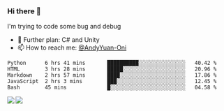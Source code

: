 ### Hi there 👋

I'm trying to code some bug and debug

- 🌱 Further plan: C# and Unity
- 📫 How to reach me: [@AndyYuan-Oni](https://github.com/AndyYuan-Oni)


<!--START_SECTION:waka-->
```text
Python      6 hrs 41 mins       ██████████░░░░░░░░░░░░░░░   40.42 % 
HTML        3 hrs 28 mins       █████░░░░░░░░░░░░░░░░░░░░   20.96 % 
Markdown    2 hrs 57 mins       ████░░░░░░░░░░░░░░░░░░░░░   17.86 % 
JavaScript  2 hrs 3 mins        ███░░░░░░░░░░░░░░░░░░░░░░   12.45 % 
Bash        45 mins             █░░░░░░░░░░░░░░░░░░░░░░░░   04.58 %
```
<!--END_SECTION:waka-->

  <!--**AndyYuan-Oni/AndyYuan-Oni** is a ✨ _special_ ✨ repository because its `README.md` (this file) appears on your GitHub profile.-->
<!--[![Top Langs](https://github-readme-stats.vercel.app/api/top-langs/?username=AndyYUan-Oni&layout=compact)](https://github.com/AndyYUan-Oni/github-readme-stats)-->
<a href="https://github.com/AndyYUan-Oni/github-readme-stats">
  <img align="left" src="https://github-readme-stats.vercel.app/api?username=AndyYUan-Oni&hide=stars" />
</a>
<a href="https://github.com/AndyYUan-Oni/github-readme-stats">
  <img align="left" src="https://github-readme-stats.vercel.app/api/top-langs/?username=AndyYUan-Oni&layout=compact" />
</a>

